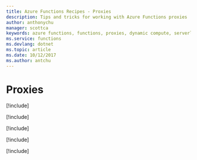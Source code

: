 ```yaml
---
title: Azure Functions Recipes - Proxies
description: Tips and tricks for working with Azure Functions proxies
author: anthonychu
manager: scottca
keywords: azure functions, functions, proxies, dynamic compute, serverless architecture
ms.service: functions
ms.devlang: dotnet
ms.topic: article
ms.date: 10/12/2017
ms.author: antchu
---
```


# Proxies

[!include[](includes/proxies-proxies-json.md)]

[!include[](includes/proxies-redirects.md)]

[!include[](includes/proxies-mock-api.md)]

[!include[](includes/proxies-conditional-responses.md)]

[!include[](includes/proxies-variables.md)]
